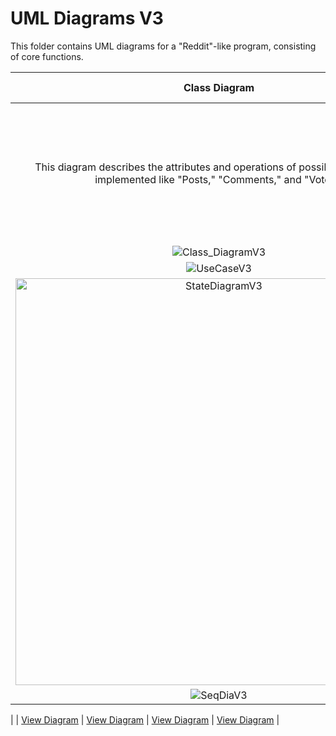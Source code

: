 # UML Diagrams V3
This folder contains UML diagrams for a "Reddit"-like program, consisting of core functions.

| Class Diagram | Use Case Diagram | State Diagram | Sequence Diagram |
| :-: | :-: | :-: | :-: |
| This diagram describes the attributes and operations of possible classes to be implemented like "Posts," "Comments," and "Votes." | This diagram describes possible actions that users may perform on the program. | This diagram describes possible behavioral states that our program may experience. | This diagram describes the ordered process that our program may experience. |
| ![Class_DiagramV3](https://github.com/Trannics/CS151-TheJavaChips/assets/131493733/891eaa12-f6d3-4516-a5b8-17c8bceb1336)
|![UseCaseV3](https://github.com/Trannics/CS151-TheJavaChips/assets/131493733/9e585f99-724f-4eb1-b68e-ff422741c19e)
 | <img width="651" alt="StateDiagramV3" src="https://github.com/Trannics/CS151-TheJavaChips/assets/131493733/53a7c5d4-3922-423a-b2fd-2c50dd2d8072">
|![SeqDiaV3](https://github.com/Trannics/CS151-TheJavaChips/assets/131493733/8add0ab0-8dff-4f2b-8f7d-69efe1439415)
 |
| [View Diagram](https://github.com/Trannics/CS151-TheJavaChips/blob/main/diagramsV3/Class_DiagramV3.png) | [View Diagram](https://github.com/Trannics/CS151-TheJavaChips/blob/main/diagramsV3/UseCaseV3.png) | [View Diagram](https://github.com/Trannics/CS151-TheJavaChips/blob/main/diagramsV3/StateDiagramV3.png) | [View Diagram](https://github.com/Trannics/CS151-TheJavaChips/blob/main/diagramsV3/SeqDiaV3.png) |

